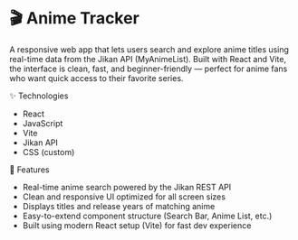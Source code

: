 # 🎬 Anime Tracker

A responsive web app that lets users search and explore anime titles using real-time data from the Jikan API (MyAnimeList). Built with React and Vite, the interface is clean, fast, and beginner-friendly — perfect for anime fans who want quick access to their favorite series.

✨ Technologies
- React
- JavaScript
- Vite
- Jikan API
- CSS (custom)

🚀 Features
- Real-time anime search powered by the Jikan REST API
- Clean and responsive UI optimized for all screen sizes
- Displays titles and release years of matching anime
- Easy-to-extend component structure (Search Bar, Anime List, etc.)
- Built using modern React setup (Vite) for fast dev experience
